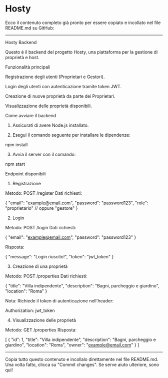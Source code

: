 # Hosty
Ecco il contenuto completo già pronto per essere copiato e incollato nel file README.md su GitHub:


---

Hosty Backend

Questo è il backend del progetto Hosty, una piattaforma per la gestione di proprietà e host.

Funzionalità principali

Registrazione degli utenti (Proprietari e Gestori).

Login degli utenti con autenticazione tramite token JWT.

Creazione di nuove proprietà da parte dei Proprietari.

Visualizzazione delle proprietà disponibili.


Come avviare il backend

1. Assicurati di avere Node.js installato.


2. Esegui il comando seguente per installare le dipendenze:

npm install


3. Avvia il server con il comando:

npm start



Endpoint disponibili

1. Registrazione

Metodo: POST /register
Dati richiesti:

{
  "email": "example@email.com",
  "password": "password123",
  "role": "proprietario" // oppure "gestore"
}

2. Login

Metodo: POST /login
Dati richiesti:

{
  "email": "example@email.com",
  "password": "password123"
}

Risposta:

{
  "message": "Login riuscito!",
  "token": "jwt_token"
}

3. Creazione di una proprietà

Metodo: POST /properties
Dati richiesti:

{
  "title": "Villa indipendente",
  "description": "Bagni, parcheggio e giardino",
  "location": "Roma"
}

Nota: Richiede il token di autenticazione nell'header:

Authorization: jwt_token

4. Visualizzazione delle proprietà

Metodo: GET /properties
Risposta:

[
  {
    "id": 1,
    "title": "Villa indipendente",
    "description": "Bagni, parcheggio e giardino",
    "location": "Roma",
    "owner": "example@email.com"
  }
]


---

Copia tutto questo contenuto e incollalo direttamente nel file README.md. Una volta fatto, clicca su "Commit changes". Se serve aiuto ulteriore, sono qui!


